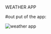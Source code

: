 WEATHER APP

#out put of the app:

![weather app](https://user-images.githubusercontent.com/90918404/217733908-f50378a8-fbdd-4a0c-91cb-0c9511549646.jpg)

